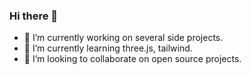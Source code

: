 ### Hi there 👋


- 🔭 I’m currently working on several side projects.
- 🌱 I’m currently learning three.js, tailwind.
- 👯 I’m looking to collaborate on open source projects.

